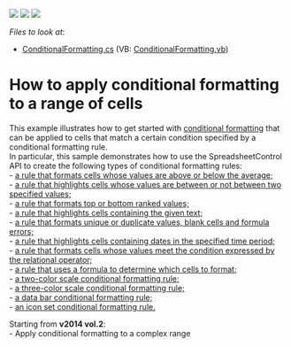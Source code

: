 <!-- default badges list -->
![](https://img.shields.io/endpoint?url=https://codecentral.devexpress.com/api/v1/VersionRange/128613416/19.2.2%2B)
[![](https://img.shields.io/badge/Open_in_DevExpress_Support_Center-FF7200?style=flat-square&logo=DevExpress&logoColor=white)](https://supportcenter.devexpress.com/ticket/details/E4929)
[![](https://img.shields.io/badge/📖_How_to_use_DevExpress_Examples-e9f6fc?style=flat-square)](https://docs.devexpress.com/GeneralInformation/403183)
<!-- default badges end -->
<!-- default file list -->
*Files to look at*:

* [ConditionalFormatting.cs](./CS/SpreadsheetControl/SpreadsheetActions/ConditionalFormatting.cs) (VB: [ConditionalFormatting.vb](./VB/SpreadsheetControl/SpreadsheetActions/ConditionalFormatting.vb))
<!-- default file list end -->
# How to apply conditional formatting to a range of cells


<p>This example illustrates how to get started with <a href="https://documentation.devexpress.com/#WindowsForms/CustomDocument16190">conditional formatting</a> that can be applied to cells that match a certain condition specified by a conditional formatting rule.<br /> In particular, this sample demonstrates how to use the SpreadsheetControl API to create the following types of conditional formatting rules:<br /> - <a href="https://documentation.devexpress.com/#WindowsForms/CustomDocument16192">a rule that formats cells whose values are above or below the average;</a><br /> - <a href="https://documentation.devexpress.com/#WindowsForms/CustomDocument16194">a rule that highlights cells whose values are between or not between two specified values;</a><br /> - <a href="https://documentation.devexpress.com/#WindowsForms/CustomDocument16195">a rule that formats top or bottom ranked values;</a><br /> - <a href="https://documentation.devexpress.com/#WindowsForms/CustomDocument16196">a rule that highlights cells containing the given text; </a><br /> - <a href="https://documentation.devexpress.com/#WindowsForms/CustomDocument16197">a rule that formats unique or duplicate values, blank cells and formula errors;</a><br /> - <a href="https://documentation.devexpress.com/#WindowsForms/CustomDocument16198">a rule that highlights cells containing dates in the specified time period;</a><br /> - <a href="https://documentation.devexpress.com/#WindowsForms/CustomDocument16199">a rule that formats cells whose values meet the condition expressed by the relational operator;</a><br /> - <a href="https://documentation.devexpress.com/#WindowsForms/CustomDocument16200">a rule that uses a formula to determine which cells to format; </a><br /> - <a href="https://documentation.devexpress.com/#WindowsForms/CustomDocument16201">a two-color scale conditional formatting rule;</a><br /> - <a href="https://documentation.devexpress.com/#WindowsForms/CustomDocument16202">a three-color scale conditional formatting rule;</a><br /> - <a href="https://documentation.devexpress.com/#WindowsForms/CustomDocument16203">a data bar conditional formatting rule;</a><br /> - <a href="https://documentation.devexpress.com/#WindowsForms/CustomDocument16204">an icon set conditional formatting rule.</a></p>
Starting from <strong>v2014 vol.2</strong>:<br />- Apply conditional formatting to a complex range

<br/>


